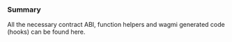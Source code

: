 ### Summary

All the necessary contract ABI, function helpers and wagmi generated code (hooks) can be found here.
